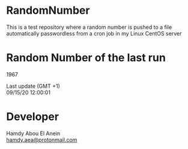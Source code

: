 # RandomNumber    
This is a test repository where a random number is pushed to a file automatically passwordless from a cron job in my Linux CentOS server    
# Random Number of the last run   
1967
      
Last update (GMT +1)    
09/15/20 12:00:01
# Developer    
Hamdy Abou El Anein   
hamdy.aea@protonmail.com
